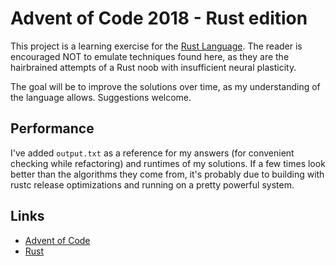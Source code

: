 # Advent of Code 2018 - Rust edition

This project is a learning exercise for the [Rust Language](https://www.rust-lang.org/en-US/). The reader is encouraged NOT to emulate techniques found here, as they are the hairbrained attempts of a Rust noob with insufficient neural plasticity.

The goal will be to improve the solutions over time, as my understanding of the language allows. Suggestions welcome.

## Performance
I've added `output.txt` as a reference for my answers (for convenient checking while refactoring) and runtimes of my solutions. If a few times look better than the algorithms they come from, it's probably due to building with rustc release optimizations and running on a pretty powerful system.

## Links
* [Advent of Code](https://adventofcode.com/2018)
* [Rust](https://www.rust-lang.org/en-US/)